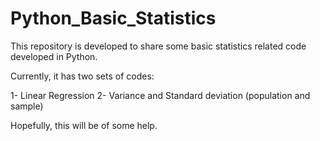 # Python_Basic_Statistics

This repository is developed to share some basic statistics related code developed in Python. 

Currently, it has two sets of codes:

1- Linear Regression 
2- Variance and Standard deviation (population and sample) 

Hopefully, this will be of some help.
